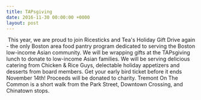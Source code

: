 ```yaml
---
title: TAPsgiving
date: 2016-11-30 00:00:00 +0000
layout: post
---
```


 This year, we are proud to join Ricesticks and Tea's Holiday Gift Drive again - the only Boston area food pantry program dedicated to serving the Boston low-income Asian community. We will be wrapping gifts at the TAPsgiving lunch to donate to low-income Asian families. We will be serving delicious catering from Chicken & Rice Guys, delectable holiday appetizers and desserts from board members. Get your early bird ticket before it ends November 14th! Proceeds will be donated to charity. Tremont On The Common is a short walk from the Park Street, Downtown Crossing, and Chinatown stops.